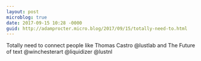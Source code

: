 ```yaml
---
layout: post
microblog: true
date: 2017-09-15 10:28 -0000
guid: http://adamprocter.micro.blog/2017/09/15/totally-need-to.html
---
```

Totally need to connect people like Thomas Castro @lustlab and The Future of text @winchesterart @liquidizer @lustnl
